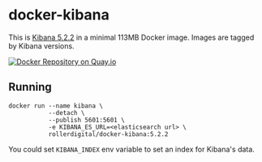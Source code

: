 # docker-kibana

This is [Kibana 5.2.2](https://github.com/elastic/kibana) in a minimal 113MB Docker image. Images are tagged by Kibana versions.

[![Docker Repository on Quay.io](https://quay.io/repository/pires/docker-kibana/status "Docker Repository on Quay.io")](https://quay.io/repository/pires/docker-kibana)

## Running

```
docker run --name kibana \
           --detach \
           --publish 5601:5601 \
           -e KIBANA_ES_URL=<elasticsearch url> \
           rollerdigital/docker-kibana:5.2.2
```

You could set `KIBANA_INDEX` env variable to set an index for Kibana's data.
